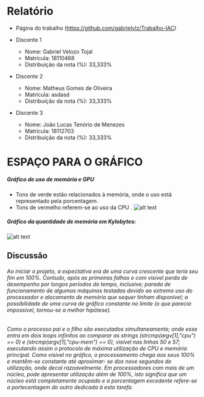 
# Relatório
* Página do trabalho (https://github.com/gabrielvlz/Trabalho-IAC)
* Discente 1
   * Nome: Gabriel Velozo Tojal
   * Matrícula: 18110468
   * Distribuição da nota (%): 33,333%

* Discente 2
   * Nome: Matheus Gomes de Oliveira
   * Matrícula: asdasd
   * Distribuição da nota (%): 33,333%

* Discente 3
    * Nome:  João Lucas Tenório de Menezes
    * Matrícula: 18112703
    * Distribuição da nota (%): 33,333%

# ESPAÇO PARA O GRÁFICO 
##### Gráfico de uso de memória e GPU
* Tons de verde estão relacionados à memória, onde o uso está representado pela porcentagem.
* Tons de vermelho referem-se ao uso da CPU .
![alt text](https://cdn.discordapp.com/attachments/483406101987983371/497595979155898380/unknown.png "Logo Title Text 1")

##### Gráfico da quantidade de memória em Kylobytes: 
![alt text][logo]

[logo]: https://cdn.discordapp.com/attachments/483406101987983371/497597363553173533/dasd.png "Logo Title Text 2"


## Discussão
######   Ao iniciar o projeto, a expectativa era de uma curva crescente que teria seu fim em 100%. Contudo, após as primeiras falhas e com visível perda de desempenho por longos períodos de tempo, inclusive; parada de funcionamento de algumas máquinas testadas devido ao extremo uso do processador e alocamento de memória que sequer tinham disponível; a possibilidade de uma curva de gráfico constante no limite (o que parecia impossível, tornou-se a melhor hipótese).
###### Como o processo pai e o filho são executados simultaneamente; onde esse entra em dois loops infinitos ao comparar as strings *(strcmp(argv[1],"cpu") == 0)* e *(strcmp(argv[1],"cpu-mem") == 0)*, visível nas linhas 50 e 57; executando assim o protocolo de máxima utilização de CPU e memória principal. Como visível no gráfico, o processamento chega aos seus 100% e mantêm-se constante até aproximar- se dos nove segundos de utilização, onde decai razoavelmente. Em processadores com mais de um núcleo, pode apresentar utilização além de 100%, isto significa que um núcleo está completamente ocupado e a porcentagem excedente refere-se a portecentagem do outro dedicada à esta tarefa. 
######

